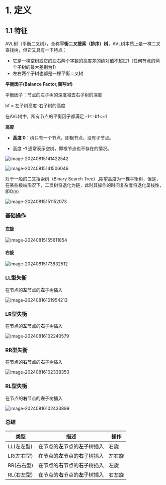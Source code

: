 # 1. 定义

## 1.1 特征

AVL树（平衡二叉树），全称**平衡二叉搜索（排序）树**，AVL树本质上是一棵二叉查找树，但它又具有一下特点：

- 它是一棵空树或它的左右两个字数的高度差的绝对值不超过1（任何节点的两个子树的最大差别为1）
- 左右两个子树也都是一棵平衡二叉树

 **平衡因子(Balance Factor,简写bf)**

平衡因子：节点的左子树的深度减去右子树的深度

bf = 左子树高度-右子树的高度

在AVL树中，所有节点的平衡因子都满足 -1<=bf<=1	

**高度**

- **高度 0**：树只有一个节点，即根节点，没有子节点。

- 高度 **-1** 通常表示空树，即根节点也不存在的情况。

![image-20240815141422542](avl.assets/image-20240815141422542.png)





![image-20240815141506046](avl.assets/image-20240815141506046.png)





对于一般的二叉搜索树（Binary Search Tree）,期望高度为一棵平衡树，但是，在某些极端形况下，二叉树将退化为链，此时其操作的时间复杂度将退化呈线性，即O(n)

![image-20240815151152073](avl.assets/image-20240815151152073.png)

### 基础操作

#### 左旋

![image-20240815155611854](avl.assets/image-20240815155611854.png)

#### 右旋

![image-20240815173832512](avl.assets/image-20240815173832512.png)



### LL型失衡

  在节点的**左**节点的**左**子树插入

![image-20240816101954213](avl.assets/image-20240816101954213.png)

### LR型失衡

  在节点的**左**节点的**右**子树插入  

![image-20240816102240579](avl.assets/image-20240816102240579.png)

### RR型失衡

  在节点的**右**节点的**右**子树插入

![image-20240816102338353](avl.assets/image-20240816102338353.png)

### RL型失衡

  在节点的**右**节点的**左**子树插入  

![image-20240816102433899](avl.assets/image-20240816102433899.png)

### 总结

| 类型       | 描述                               | 操作   |
| ---------- | ---------------------------------- | ------ |
| LL(左左型) | 在节点的**左**节点的**左**子树插入 | 右旋   |
| LR(左右型) | 在节点的**左**节点的**右**子树插入 | 左右旋 |
| RR(右右型) | 在节点的**右**节点的**右**子树插入 | 左旋   |
| RL(右左型) | 在节点的**右**节点的**左**子树插入 | 右左旋 |

